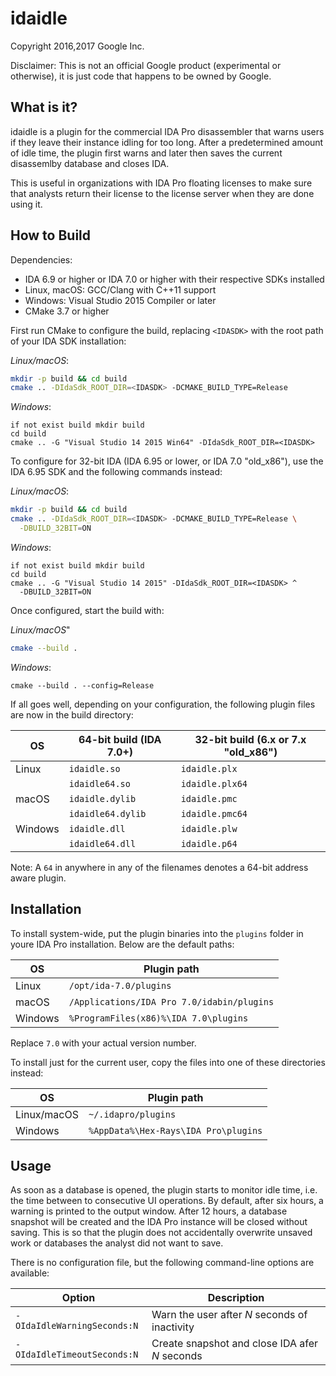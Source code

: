 # idaidle

Copyright 2016,2017 Google Inc.

Disclaimer: This is not an official Google product (experimental or otherwise),
it is just code that happens to be owned by Google.


## What is it?

idaidle is a plugin for the commercial IDA Pro disassembler that warns users if
they leave their instance idling for too long. After a predetermined amount of
idle time, the plugin first warns and later then saves the current disassemlby
database and closes IDA.

This is useful in organizations with IDA Pro floating licenses to make sure
that analysts return their license to the license server when they are done
using it. 


## How to Build

Dependencies:
  * IDA 6.9 or higher or IDA 7.0 or higher with their respective SDKs
    installed
  * Linux, macOS: GCC/Clang with C++11 support
  * Windows: Visual Studio 2015 Compiler or later
  * CMake 3.7 or higher

First run CMake to configure the build, replacing `<IDASDK>` with the root
path of your IDA SDK installation:

*Linux/macOS*:
```bash
mkdir -p build && cd build
cmake .. -DIdaSdk_ROOT_DIR=<IDASDK> -DCMAKE_BUILD_TYPE=Release
```

*Windows*:
```dos
if not exist build mkdir build
cd build
cmake .. -G "Visual Studio 14 2015 Win64" -DIdaSdk_ROOT_DIR=<IDASDK>
```

To configure for 32-bit IDA (IDA 6.95 or lower, or IDA 7.0 "old_x86"), use
the IDA 6.95 SDK and the following commands instead:

*Linux/macOS*:
```bash
mkdir -p build && cd build
cmake .. -DIdaSdk_ROOT_DIR=<IDASDK> -DCMAKE_BUILD_TYPE=Release \
  -DBUILD_32BIT=ON
```

*Windows*:
```dos
if not exist build mkdir build
cd build
cmake .. -G "Visual Studio 14 2015" -DIdaSdk_ROOT_DIR=<IDASDK> ^
  -DBUILD_32BIT=ON
```

Once configured, start the build with:

*Linux/macOS*"
```bash
cmake --build .
```

*Windows*:
```dos
cmake --build . --config=Release
```

If all goes well, depending on your configuration, the following plugin files
are now in the build directory:

OS      | 64-bit build (IDA 7.0+) | 32-bit build (6.x or 7.x "old_x86")
------- | ----------------------- | -----------------------------------
Linux   | `idaidle.so`            | `idaidle.plx`
        | `idaidle64.so`          | `idaidle.plx64`
macOS   | `idaidle.dylib`         | `idaidle.pmc`
        | `idaidle64.dylib`       | `idaidle.pmc64`
Windows | `idaidle.dll`           | `idaidle.plw`
        | `idaidle64.dll`         | `idaidle.p64`

Note: A `64` in anywhere in any of the filenames denotes a 64-bit address
aware plugin.


## Installation

To install system-wide, put the plugin binaries into the `plugins` folder
in youre IDA Pro installation. Below are the default paths: 

OS      | Plugin path
------- | -------------------------------------------
Linux   | `/opt/ida-7.0/plugins`
macOS   | `/Applications/IDA Pro 7.0/idabin/plugins`
Windows | `%ProgramFiles(x86)%\IDA 7.0\plugins`

Replace `7.0` with your actual version number.

To install just for the current user, copy the files into one of these
directories instead:

OS          | Plugin path
----------- | ------------------------------------
Linux/macOS | `~/.idapro/plugins`
Windows     | `%AppData%\Hex-Rays\IDA Pro\plugins`


## Usage

As soon as a database is opened, the plugin starts to monitor idle time, i.e.
the time between to consecutive UI operations. By default, after six hours,
a warning is printed to the output window. After 12 hours, a database
snapshot will be created and the IDA Pro instance will be closed without
saving. This is so that the plugin does not accidentally overwrite unsaved
work or databases the analyst did not want to save.

There is no configuration file, but the following command-line options are
available:

Option                      | Description
--------------------------- | ----------------------------------------------
`-OIdaIdleWarningSeconds:N` | Warn the user after _N_ seconds of inactivity 
`-OIdaIdleTimeoutSeconds:N` | Create snapshot and close IDA afer _N_ seconds
